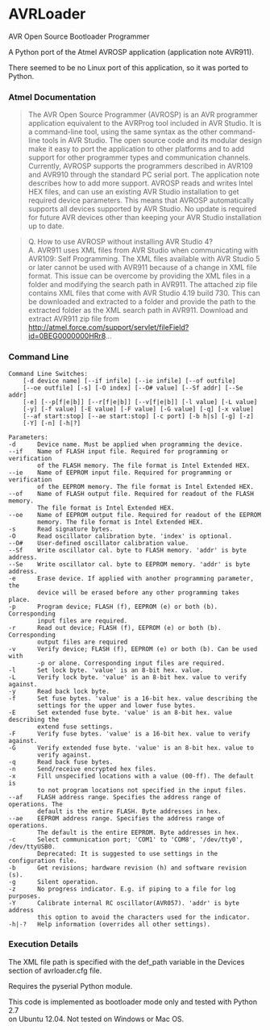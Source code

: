 # AVRLoader
AVR Open Source Bootloader Programmer  
  
A Python port of the Atmel AVROSP application (application note AVR911).  

There seemed to be no Linux port of this application, so it was ported 
to Python. 
  
### Atmel Documentation  
>   The AVR Open Source Programmer (AVROSP) is an AVR programmer application 
   equivalent to the AVRProg tool included in AVR Studio. It is a 
   command-line tool, using the same syntax as the other command-line tools 
   in AVR Studio. The open source code and its modular design make 
   it easy to port the application to other platforms and to add support 
   for other programmer types and communication channels. Currently, 
   AVROSP supports the programmers described in AVR109 and AVR910 
   through the standard PC serial port. The application note describes how 
   to add more support. AVROSP reads and writes Intel HEX files, and 
   can use an existing AVR Studio installation to get required device 
   parameters. This means that AVROSP automatically supports all 
   devices supported by AVR Studio. No update is required for future AVR 
   devices other than keeping your AVR Studio installation up to date. 
  
>   Q. How to use AVROSP without installing AVR Studio 4?  
>   A. AVR911 uses XML files from AVR Studio when communicating with 
      AVR109: Self Programming. The XML files available with AVR Studio 5 
      or later cannot be used with AVR911 because of a change in XML file 
      format. This issue can be overcome by providing the XML files in a 
      folder and modifying the search path in AVR911. The attached zip file 
      contains XML files that come with AVR Studio 4.19 build 730. This can 
      be downloaded and extracted to a folder and provide the path to the 
      extracted folder as the XML search path in AVR911. Download and extract 
      AVR911 zip file from http://atmel.force.com/support/servlet/fileField?id=0BEG0000000HRr8...  
     
### Command Line  

```  
Command Line Switches:  
    [-d device name] [--if infile] [--ie infile] [--of outfile]  
    [--oe outfile] [-s] [-O index] [--O# value] [--Sf addr] [--Se addr]  
    [-e] [--p[f|e|b]] [--r[f|e|b]] [--v[f|e|b]] [-l value] [-L value]  
    [-y] [-f value] [-E value] [-F value] [-G value] [-q] [-x value]  
    [--af start:stop] [--ae start:stop] [-c port] [-b h|s] [-g] [-z]  
    [-Y] [-n] [-h|?]  

Parameters:  
-d      Device name. Must be applied when programming the device.  
--if    Name of FLASH input file. Required for programming or verification  
        of the FLASH memory. The file format is Intel Extended HEX.  
--ie    Name of EEPROM input file. Required for programming or verification  
        of the EEPROM memory. The file format is Intel Extended HEX.  
--of    Name of FLASH output file. Required for readout of the FLASH memory.  
        The file format is Intel Extended HEX.  
--oe    Name of EEPROM output file. Required for readout of the EEPROM  
        memory. The file format is Intel Extended HEX.  
-s      Read signature bytes.  
-O      Read oscillator calibration byte. 'index' is optional.  
--O#    User-defined oscillator calibration value.  
--Sf    Write oscillator cal. byte to FLASH memory. 'addr' is byte address.  
--Se    Write oscillator cal. byte to EEPROM memory. 'addr' is byte address.  
-e      Erase device. If applied with another programming parameter, the  
        device will be erased before any other programming takes place.  
-p      Program device; FLASH (f), EEPROM (e) or both (b). Corresponding  
        input files are required.  
-r      Read out device; FLASH (f), EEPROM (e) or both (b). Corresponding  
        output files are required  
-v      Verify device; FLASH (f), EEPROM (e) or both (b). Can be used with  
        -p or alone. Corresponding input files are required.  
-l      Set lock byte. 'value' is an 8-bit hex. value.  
-L      Verify lock byte. 'value' is an 8-bit hex. value to verify against.  
-y      Read back lock byte.  
-f      Set fuse bytes. 'value' is a 16-bit hex. value describing the  
        settings for the upper and lower fuse bytes.  
-E      Set extended fuse byte. 'value' is an 8-bit hex. value describing the  
        extend fuse settings.  
-F      Verify fuse bytes. 'value' is a 16-bit hex. value to verify against.  
-G      Verify extended fuse byte. 'value' is an 8-bit hex. value to  
        verify against.  
-q      Read back fuse bytes.  
-n      Send/receive encrypted hex files.  
-x      Fill unspecified locations with a value (00-ff). The default is  
        to not program locations not specified in the input files.  
--af    FLASH address range. Specifies the address range of operations. The  
        default is the entire FLASH. Byte addresses in hex.  
--ae    EEPROM address range. Specifies the address range of operations.  
        The default is the entire EEPROM. Byte addresses in hex.  
-c      Select communication port; 'COM1' to 'COM8', '/dev/tty0', /dev/ttyUSB0.  
        Deprecated: It is suggested to use settings in the configuration file.  
-b      Get revisions; hardware revision (h) and software revision (s).  
-g      Silent operation.  
-z      No progress indicator. E.g. if piping to a file for log purposes.  
-Y      Calibrate internal RC oscillator(AVR057). 'addr' is byte address  
        this option to avoid the characters used for the indicator.  
-h|-?   Help information (overrides all other settings).  
```   
### Execution Details  
  
The XML file path is specified with the def_path variable in the Devices  
section of avrloader.cfg file.  
   
Requires the pyserial Python module.  
  
This code is implemented as bootloader mode only and tested with Python 2.7  
on Ubuntu 12.04. Not tested on Windows or Mac OS.  
